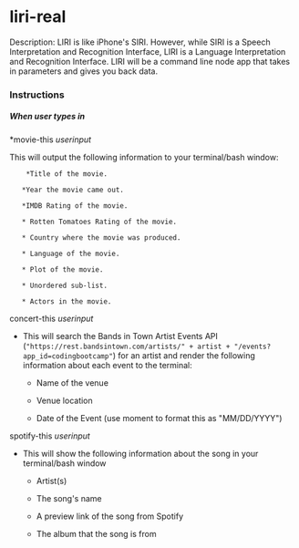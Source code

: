 
# liri-real

Description: LIRI is like iPhone's SIRI. However, while SIRI is a Speech Interpretation and Recognition Interface, LIRI is a Language Interpretation and Recognition Interface. LIRI will be a command line node app that takes in parameters and gives you back data.


### Instructions 

##### When user types in


*movie-this *userinput*

This will output the following information to your terminal/bash window:

        *Title of the movie.
        
       *Year the movie came out.
  
       *IMDB Rating of the movie.
       
       * Rotten Tomatoes Rating of the movie.
       
       * Country where the movie was produced.
       
       * Language of the movie.
       
       * Plot of the movie.
       
       * Unordered sub-list.
       
       * Actors in the movie.



concert-this *userinput*


* This will search the Bands in Town Artist Events API (`"https://rest.bandsintown.com/artists/" + artist + "/events?app_id=codingbootcamp"`) for an artist and render the following information about each event to the terminal:

     * Name of the venue

     * Venue location

     * Date of the Event (use moment to format this as "MM/DD/YYYY")

spotify-this *userinput*

* This will show the following information about the song in your terminal/bash window

     * Artist(s)

     * The song's name

     * A preview link of the song from Spotify

     * The album that the song is from

     <!-- ![compressed.mp4](compressed.mp4)
 -->
<video width="320" height="240" controls>
  <source src="work.mov" type="video/mp4">
</video>